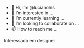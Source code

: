 - 👋 Hi, I’m @lucianolns
- 👀 I’m interested in ...
- 🌱 I’m currently learning ...
- 💞️ I’m looking to collaborate on ...
- 📫 How to reach me ...

<!---
lucianolns/lucianolns is a ✨ special ✨ repository because its `README.md` (this file) appears on your GitHub profile.
You can click the Preview link to take a look at your changes.
--->
Interessado em designer
